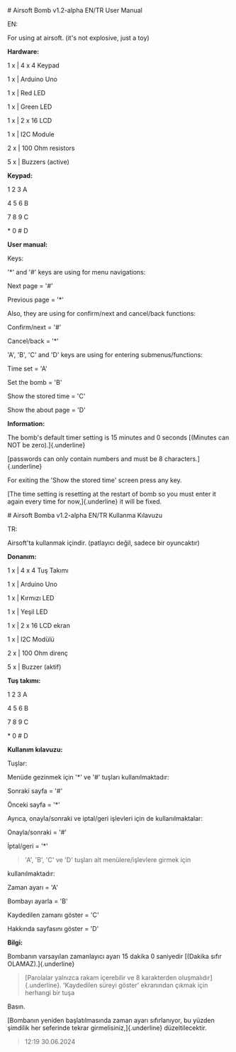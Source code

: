\# Airsoft Bomb v1.2-alpha EN/TR User Manual

EN:

For using at airsoft. (it\'s not explosive, just a toy)

**Hardware:**

1 x \| 4 x 4 Keypad

1 x \| Arduino Uno

1 x \| Red LED

1 x \| Green LED

1 x \| 2 x 16 LCD

1 x \| I2C Module

2 x \| 100 Ohm resistors

5 x \| Buzzers (active)

**Keypad:**

1 2 3 A

4 5 6 B

7 8 9 C

\* 0 \# D

**User manual:**

Keys:

\'\*\' and \'#\' keys are using for menu navigations:

Next page = \'#\'

Previous page = \'\*\'

Also, they are using for confirm/next and cancel/back functions:

Confirm/next = \'#\'

Cancel/back = \'\*\'

\'A\', \'B\', \'C\' and \'D\' keys are using for entering
submenus/functions:

Time set = \'A\'

Set the bomb = \'B\'

Show the stored time = \'C\'

Show the about page = \'D\'

**Information:**

The bomb\'s default timer setting is 15 minutes and 0 seconds [(Minutes
can NOT be zero).]{.underline}

[passwords can only contain numbers and must be 8
characters.]{.underline}

For exiting the 'Show the stored time' screen press any key.

[The time setting is resetting at the restart of bomb so you must enter
it again every time for now,]{.underline} it will be fixed.

\# Airsoft Bomba v1.2-alpha EN/TR Kullanma Kılavuzu

TR:

Airsoft\'ta kullanmak içindir. (patlayıcı değil, sadece bir oyuncaktır)

**Donanım:**

1 x \| 4 x 4 Tuş Takımı

1 x \| Arduino Uno

1 x \| Kırmızı LED

1 x \| Yeşil LED

1 x \| 2 x 16 LCD ekran

1 x \| I2C Modülü

2 x \| 100 Ohm direnç

5 x \| Buzzer (aktif)

**Tuş takımı:**

1 2 3 A

4 5 6 B

7 8 9 C

\* 0 \# D

**Kullanım kılavuzu:**

Tuşlar:

Menüde gezinmek için \'\*\' ve \'#\' tuşları kullanılmaktadır:

Sonraki sayfa = \'#\'

Önceki sayfa = \'\*\'

Ayrıca, onayla/sonraki ve iptal/geri işlevleri için de kullanılmaktalar:

Onayla/sonraki = \'#\'

İptal/geri = \'\*\'

> \'A\', \'B\', \'C\' ve \'D\' tuşları alt menülere/işlevlere girmek
> için

kullanılmaktadır:

Zaman ayarı = \'A\'

Bombayı ayarla = \'B\'

Kaydedilen zamanı göster = \'C\'

Hakkında sayfasını göster = \'D\'

**Bilgi:**

Bombanın varsayılan zamanlayıcı ayarı 15 dakika 0 saniyedir [(Dakika
sıfır OLAMAZ).]{.underline}

> [Parolalar yalnızca rakam içerebilir ve 8 karakterden
> oluşmalıdır]{.underline}. \'Kaydedilen süreyi göster\' ekranından
> çıkmak için herhangi bir tuşa

Basın.

[Bombanın yeniden başlatılmasında zaman ayarı sıfırlanıyor, bu yüzden
şimdilik her seferinde tekrar girmelisiniz,]{.underline}
düzeltilecektir.

> 12:19 30.06.2024
